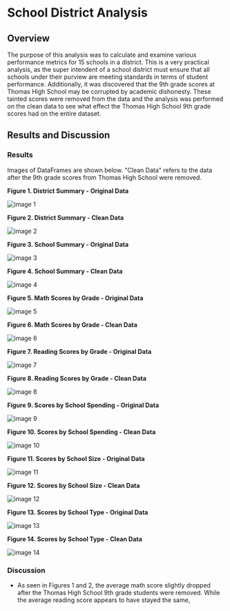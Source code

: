 # School District Analysis

## Overview

The purpose of this analysis was to calculate and examine various performance metrics for 15 schools in a district. This is a very practical analysis, as the super intendent of a school district must ensure that all schools under their purview are meeting standards in terms of student performance. Additionally, it was discovered that the 9th grade scores at Thomas High School may be corrupted by academic dishonesty. These tainted scores were removed from the data and the analysis was performed on the clean data to see what effect the Thomas High School 9th grade scores had on the entire dataset.

## Results and Discussion

### Results

Images of DataFrames are shown below. "Clean Data" refers to the data after the 9th grade scores from Thomas High School were removed.

**Figure 1. District Summary - Original Data**

![image 1](resources/before_district_sum.png)

**Figure 2. District Summary - Clean Data**

![image 2](resources/after_district_sum2.png)

**Figure 3. School Summary - Original Data**

![image 3](resources/before_school_sum.png)

**Figure 4. School Summary - Clean Data**

![image 4](resources/after_school_sum.png)

**Figure 5. Math Scores by Grade - Original Data**

![image 5](resources/before_math_by_grade.png)

**Figure 6. Math Scores by Grade - Clean Data**

![image 6](resources/after_math_by_grade.png)

**Figure 7. Reading Scores by Grade - Original Data**

![image 7](resources/before_reading_by_grade.png)

**Figure 8. Reading Scores by Grade - Clean Data**

![image 8](resources/after_reading_by_grade.png)

**Figure 9. Scores by School Spending - Original Data**

![image 9](resources/before_spend.png)

**Figure 10. Scores by School Spending - Clean Data**

![image 10](resources/after_spend.png)

**Figure 11. Scores by School Size - Original Data**

![image 11](resources/before_size.png)

**Figure 12. Scores by School Size - Clean Data**

![image 12](resources/after_size.png)

**Figure 13. Scores by School Type - Original Data**

![image 13](resources/before_type.png)

**Figure 14. Scores by School Type - Clean Data**

![image 14](resources/after_type.png)

### Discussion

* As seen in Figures 1 and 2, the average math score slightly dropped after the Thomas High School 9th grade students were removed. While the average reading score appears to have stayed the same,
